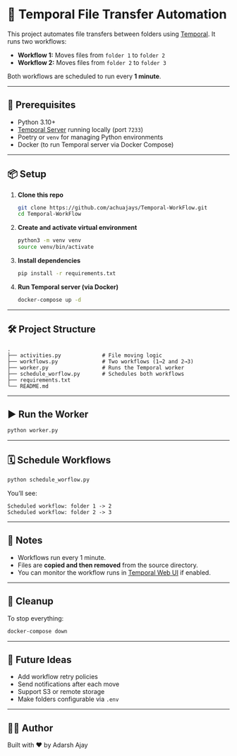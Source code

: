 # 📂 Temporal File Transfer Automation

This project automates file transfers between folders using [Temporal](https://temporal.io/). It runs two workflows:

- **Workflow 1:** Moves files from `folder 1` to `folder 2`
- **Workflow 2:** Moves files from `folder 2` to `folder 3`

Both workflows are scheduled to run every **1 minute**.

---

## 🚀 Prerequisites

- Python 3.10+
- [Temporal Server](https://docs.temporal.io) running locally (port `7233`)
- Poetry or `venv` for managing Python environments
- Docker (to run Temporal server via Docker Compose)

---

## 📦 Setup

1. **Clone this repo**
   ```bash
   git clone https://github.com/achuajays/Temporal-WorkFlow.git
   cd Temporal-WorkFlow
   ```

2. **Create and activate virtual environment**
   ```bash
   python3 -m venv venv
   source venv/bin/activate
   ```

3. **Install dependencies**
   ```bash
   pip install -r requirements.txt
   ```

4. **Run Temporal server (via Docker)**
   ```bash
   docker-compose up -d
   ```

---

## 🛠 Project Structure

```
.
├── activities.py             # File moving logic
├── workflows.py              # Two workflows (1→2 and 2→3)
├── worker.py                 # Runs the Temporal worker
├── schedule_worflow.py       # Schedules both workflows
├── requirements.txt
└── README.md
```

---

## ▶️ Run the Worker

```bash
python worker.py
```

---

## 🗓 Schedule Workflows

```bash
python schedule_worflow.py
```

You’ll see:
```
Scheduled workflow: folder 1 -> 2
Scheduled workflow: folder 2 -> 3
```

---

## 📌 Notes

- Workflows run every 1 minute.
- Files are **copied and then removed** from the source directory.
- You can monitor the workflow runs in [Temporal Web UI](http://localhost:8233) if enabled.

---

## 🧼 Cleanup

To stop everything:

```bash
docker-compose down
```

---

## 🧠 Future Ideas

- Add workflow retry policies
- Send notifications after each move
- Support S3 or remote storage
- Make folders configurable via `.env`

---

## 👨‍💻 Author

Built with ❤️ by Adarsh Ajay

